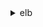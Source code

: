 <details><summary>elb</summary><blockquote>

- **<details><summary>add-tags</summary><blockquote>**

  * --load-balancer-names
  * --tags
  * --cli-input-json
  * --cli-input-yaml
  * --generate-cli-skeleton


- **<details><summary>apply-security-groups-to-load-balancer</summary><blockquote>**

  * --load-balancer-name
  * --security-groups
  * --cli-input-json
  * --cli-input-yaml
  * --generate-cli-skeleton


- **<details><summary>attach-load-balancer-to-subnets</summary><blockquote>**

  * --load-balancer-name
  * --subnets
  * --cli-input-json
  * --cli-input-yaml
  * --generate-cli-skeleton


- **<details><summary>configure-health-check</summary><blockquote>**

  * --load-balancer-name
  * --health-check
  * --cli-input-json
  * --cli-input-yaml
  * --generate-cli-skeleton


- **<details><summary>create-app-cookie-stickiness-policy</summary><blockquote>**

  * --load-balancer-name
  * --policy-name
  * --cookie-name
  * --cli-input-json
  * --cli-input-yaml
  * --generate-cli-skeleton


- **<details><summary>create-lb-cookie-stickiness-policy</summary><blockquote>**

  * --load-balancer-name
  * --policy-name
  * --cookie-expiration-period
  * --cli-input-json
  * --cli-input-yaml
  * --generate-cli-skeleton


- **<details><summary>create-load-balancer</summary><blockquote>**

  * --load-balancer-name
  * --listeners
  * --availability-zones
  * --subnets
  * --security-groups
  * --scheme
  * --tags
  * --cli-input-json
  * --cli-input-yaml
  * --generate-cli-skeleton


- **<details><summary>create-load-balancer-listeners</summary><blockquote>**

  * --load-balancer-name
  * --listeners
  * --cli-input-json
  * --cli-input-yaml
  * --generate-cli-skeleton


- **<details><summary>create-load-balancer-policy</summary><blockquote>**

  * --load-balancer-name
  * --policy-name
  * --policy-type-name
  * --policy-attributes
  * --cli-input-json
  * --cli-input-yaml
  * --generate-cli-skeleton


- **<details><summary>delete-load-balancer</summary><blockquote>**

  * --load-balancer-name
  * --cli-input-json
  * --cli-input-yaml
  * --generate-cli-skeleton


- **<details><summary>delete-load-balancer-listeners</summary><blockquote>**

  * --load-balancer-name
  * --load-balancer-ports
  * --cli-input-json
  * --cli-input-yaml
  * --generate-cli-skeleton


- **<details><summary>delete-load-balancer-policy</summary><blockquote>**

  * --load-balancer-name
  * --policy-name
  * --cli-input-json
  * --cli-input-yaml
  * --generate-cli-skeleton


- **<details><summary>deregister-instances-from-load-balancer</summary><blockquote>**

  * --load-balancer-name
  * --instances
  * --cli-input-json
  * --cli-input-yaml
  * --generate-cli-skeleton


- **<details><summary>describe-account-limits</summary><blockquote>**

  * --page-size
  * --cli-input-json
  * --cli-input-yaml
  * --starting-token
  * --max-items
  * --generate-cli-skeleton


- **<details><summary>describe-instance-health</summary><blockquote>**

  * --load-balancer-name
  * --instances
  * --cli-input-json
  * --cli-input-yaml
  * --generate-cli-skeleton


- **<details><summary>describe-load-balancer-attributes</summary><blockquote>**

  * --load-balancer-name
  * --cli-input-json
  * --cli-input-yaml
  * --generate-cli-skeleton


- **<details><summary>describe-load-balancer-policies</summary><blockquote>**

  * --load-balancer-name
  * --policy-names
  * --cli-input-json
  * --cli-input-yaml
  * --generate-cli-skeleton


- **<details><summary>describe-load-balancer-policy-types</summary><blockquote>**

  * --policy-type-names
  * --cli-input-json
  * --cli-input-yaml
  * --generate-cli-skeleton


- **<details><summary>describe-load-balancers</summary><blockquote>**

  * --load-balancer-names
  * --page-size
  * --cli-input-json
  * --cli-input-yaml
  * --starting-token
  * --max-items
  * --generate-cli-skeleton


- **<details><summary>describe-tags</summary><blockquote>**

  * --load-balancer-names
  * --cli-input-json
  * --cli-input-yaml
  * --generate-cli-skeleton


- **<details><summary>detach-load-balancer-from-subnets</summary><blockquote>**

  * --load-balancer-name
  * --subnets
  * --cli-input-json
  * --cli-input-yaml
  * --generate-cli-skeleton


- **<details><summary>disable-availability-zones-for-load-balancer</summary><blockquote>**

  * --load-balancer-name
  * --availability-zones
  * --cli-input-json
  * --cli-input-yaml
  * --generate-cli-skeleton


- **<details><summary>enable-availability-zones-for-load-balancer</summary><blockquote>**

  * --load-balancer-name
  * --availability-zones
  * --cli-input-json
  * --cli-input-yaml
  * --generate-cli-skeleton


- **<details><summary>help</summary><blockquote>**

  * 


- **<details><summary>modify-load-balancer-attributes</summary><blockquote>**

  * --load-balancer-name
  * --load-balancer-attributes
  * --cli-input-json
  * --cli-input-yaml
  * --generate-cli-skeleton


- **<details><summary>register-instances-with-load-balancer</summary><blockquote>**

  * --load-balancer-name
  * --instances
  * --cli-input-json
  * --cli-input-yaml
  * --generate-cli-skeleton


- **<details><summary>remove-tags</summary><blockquote>**

  * --load-balancer-names
  * --tags
  * --cli-input-json
  * --cli-input-yaml
  * --generate-cli-skeleton


- **<details><summary>set-load-balancer-listener-ssl-certificate</summary><blockquote>**

  * --load-balancer-name
  * --load-balancer-port
  * --ssl-certificate-id
  * --cli-input-json
  * --cli-input-yaml
  * --generate-cli-skeleton


- **<details><summary>set-load-balancer-policies-for-backend-server</summary><blockquote>**

  * --load-balancer-name
  * --instance-port
  * --policy-names
  * --cli-input-json
  * --cli-input-yaml
  * --generate-cli-skeleton


- **<details><summary>set-load-balancer-policies-of-listener</summary><blockquote>**

  * --load-balancer-name
  * --load-balancer-port
  * --policy-names
  * --cli-input-json
  * --cli-input-yaml
  * --generate-cli-skeleton


- **<details><summary>wait</summary><blockquote>**

  * 


</blockquote></details>
</blockquote></details>
</blockquote></details>
</blockquote></details>
</blockquote></details>
</blockquote></details>
</blockquote></details>
</blockquote></details>
</blockquote></details>
</blockquote></details>
</blockquote></details>
</blockquote></details>
</blockquote></details>
</blockquote></details>
</blockquote></details>
</blockquote></details>
</blockquote></details>
</blockquote></details>
</blockquote></details>
</blockquote></details>
</blockquote></details>
</blockquote></details>
</blockquote></details>
</blockquote></details>
</blockquote></details>
</blockquote></details>
</blockquote></details>
</blockquote></details>
</blockquote></details>
</blockquote></details>
</blockquote></details>
</blockquote></details>
